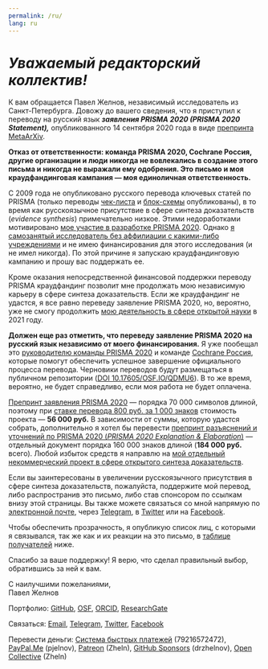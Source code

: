 ```yaml
---
permalink: /ru/
lang: ru
---
```


# _Уважаемый редакторский коллектив!_

К вам обращается Павел Желнов, независимый исследователь из Санкт-Петербурга. Довожу до вашего сведения, что я приступил к переводу на русский язык _**заявления PRISMA 2020 (PRISMA 2020 Statement),**_ опубликованного 14 сентября 2020 года в виде [препринта MetaArXiv](https://doi.org/10.31222/osf.io/v7gm2). 

**Отказ от ответственности: команда PRISMA 2020, Cochrane Россия, другие организации и люди никогда не вовлекались в создание этого письма и никогда не выражали ему одобрения. Это письмо и моя краудфандинговая кампания — моя единоличная ответственность.**

С 2009 года не опубликовано русского перевода ключевых статей по PRISMA (только переводы [чек-листа](http://www.prisma-statement.org/documents/PRISMA%20Russian%20checklist.pdf) и [блок-схемы](http://www.prisma-statement.org/documents/PRISMA%20Russian%20flow%20diagram.pdf) опубликованы), в то время как русскоязычное присутствие в сфере синтеза доказательств (_evidence synthesis_) примечательно низкое. Этими недоработками мотивировано [мое участие в разработке PRISMA 2020](https://doi.org/10.17605/OSF.IO/MKCB5). Однако [я самозанятый исследователь без аффилиации с какими-либо учреждениями](https://orcid.org/0000-0003-2767-5123) и не имею финансирования для этого исследования (и не имел никогда). По этой причине  я запускаю краудфандинговую кампанию и прошу вас поддержать ее.

Кроме оказания непосредственной финансовой поддержки переводу PRISMA краудфандинг позволит мне продолжать мою независимую карьеру в сфере синтеза доказательств. Если же краудфандинг не удастся, я все равно переведу заявление PRISMA 2020, но, вероятно, уже не смогу продолжить [мою деятельность в сфере открытой науки](https://p1m.org) в 2021 году.

**Должен еще раз отметить, что переведу заявление PRISMA 2020 на русский язык независимо от моего финансирования.** Я уже пообещал это [руководителю команды PRISMA 2020](https://twitter.com/mjpages) и команде [Cochrane Россия](https://russia.cochrane.org), которые помогут обеспечить успешное завершение официального процесса перевода. Черновики переводов будут размещаться в публичном репозитории ([DOI 10.17605/OSF.IO/QDMU6](https://doi.org/10.17605/OSF.IO/QDMU6)). В то же время, вероятно, не будет справедливо, если моя работа не будет оплачена.

[Препринт заявления PRISMA 2020](https://doi.org/10.31222/osf.io/v7gm2) — порядка 70&nbsp;000 символов длиной, поэтому при [ставке перевода 800&nbsp;руб. за 1&nbsp;000 знаков](https://hire.p1m.org/#перевод-и-редактирование-текстов) стоимость проекта — **56&nbsp;000&nbsp;руб.** В зависимости от суммы, которую удастся собрать, дополнительно я хотел бы перевести [препринт разъяснений и уточнений по PRISMA 2020 (_PRISMA 2020 Explanation & Elaboration_)](https://doi.org/10.31222/osf.io/gwdhk) — отдельный документ порядка 160&nbsp;000 знаков длиной (**184&nbsp;000&nbsp;руб.** всего). Любой избыток средств я направлю на [мой отдельный некоммерческий проект в сфере открытого синтеза доказательств](https://zheln.com).

Если вы заинтересованы в увеличении русскоязычного присутствия в сфере синтеза доказательств, пожалуйста, поддержите мой перевод, либо распространив это письмо, либо став спонсором по ссылкам внизу этой страницы. Вы также можете связаться со мной напрямую по [электронной почте](mailto:pavel@zheln.com), через [Telegram](https://t.me/drzhelnov), в [Twitter](https://twitter.com/drzhelnov) или на [Facebook](https://facebook.com/drzhelnov). 

Чтобы обеспечить прозрачность, я опубликую список лиц, с которыми я связывался, так же как и их реакции на это письмо, в [таблице получателей](https://zhelnov-to-editors.github.io/ru/#table) ниже.

Спасибо за ваше поддержку! Я верю, что сделал правильный выбор, обратившись за ней к вам.

С наилучшими пожеланиями,
<br>
Павел Желнов

Портфолио: [GitHub](https://github.com/pussiatoday), [OSF](https://osf.io/9c83x), [ORCID](https://orcid.org/0000-0003-2767-5123), [ResearchGate](https://researchgate.net/profile/Pavel_Zhelnov)

Связаться: [Email](mailto:pavel@zheln.com), [Telegram](https://t.me/drzhelnov), [Twitter](https://twitter.com/drzhelnov), [Facebook](https://facebook.com/drzhelnov)

Перевести деньги: [Система быстрых платежей](https://sbp.nspk.ru/) (79216572472), [PayPal.Me](https://paypal.me/pjelnov) (pjelnov), [Patreon](https://patreon.com/zheln) (Zheln), [GitHub Sponsors](https://github.com/sponsors/drzhelnov) (drzhelnov), [Open Collective](https://opencollective.com/zheln) (Zheln)
